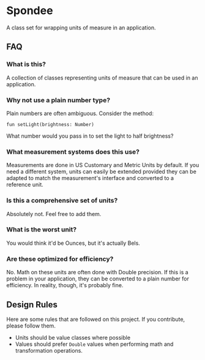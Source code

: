 Spondee
=======

A class set for wrapping units of measure in an application.

FAQ
---

### What is this?
A collection of classes representing units of measure that can be used
in an application.

### Why not use a plain number type?
Plain numbers are often ambiguous. Consider the method:

    fun setLight(brightness: Number)

What number would you pass in to set the light to half brightness?

### What measurement systems does this use?

Measurements are done in US Customary and Metric Units by default.
If you need a different system, units can easily be extended provided they
can be adapted to match the measurement's interface and converted to a
reference unit.

### Is this a comprehensive set of units?
Absolutely not. Feel free to add them.

### What is the worst unit?
You would think it'd be Ounces, but it's actually Bels.

### Are these optimized for efficiency?
No. Math on these units are often done with Double precision. If this is
a problem in your application, they can be converted to a plain number for
efficiency. In reality, though, it's probably fine.

Design Rules
------------

Here are some rules that are followed on this project. If you contribute,
please follow them.

 - Units should be value classes where possible
 - Values should prefer `Double` values when performing math and transformation
   operations.

